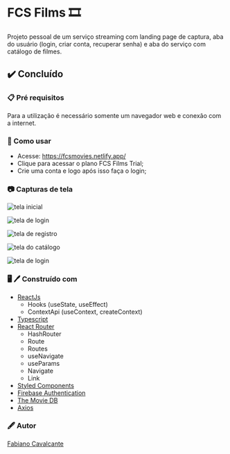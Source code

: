# FCS Films :film_strip:

Projeto pessoal de um serviço streaming com landing page de captura, aba do usuário (login, criar conta, recuperar senha) e aba do serviço com catálogo de filmes.

## :heavy_check_mark: Concluído

### :clipboard: Pré requisitos

Para a utilização é necessário somente um navegador web e conexão com a internet.

### :rocket: Como usar

- Acesse: https://fcsmovies.netlify.app/
- Clique para acessar o plano FCS Films Trial;
- Crie uma conta e logo após isso faça o login;

### :camera: Capturas de tela

![tela inicial](https://iili.io/ibLMes.png)

![tela de login](https://iili.io/ibmFmF.png)

![tela de registro](https://iili.io/ibmG7S.png)

![tela do catálogo](https://iili.io/ibpCu9.png)

![tela de login](https://iili.io/ibpZMb.png)

### :desktop_computer: :pen: Construído com

- [ReactJs](https://pt-br.reactjs.org/docs/getting-started.html)
    - Hooks (useState, useEffect)
    - ContextApi (useContext, createContext)
- [Typescript](https://www.typescriptlang.org/docs/)
- [React Router](https://reactrouter.com/en/main/getting-started/tutorial)
    - HashRouter
    - Route
    - Routes
    - useNavigate
    - useParams
    - Navigate
    - Link
- [Styled Components](https://styled-components.com/docs)
- [Firebase Authentication](https://firebase.google.com/docs/auth)
- [The Movie DB](https://developers.themoviedb.org/3/getting-started/introduction)
- [Axios](https://axios-http.com/ptbr/docs/intro)

### :fountain_pen: Autor

<a href="https://www.linkedin.com/in/fabiano-cavalcante-99811221a/">Fabiano Cavalcante</a>

